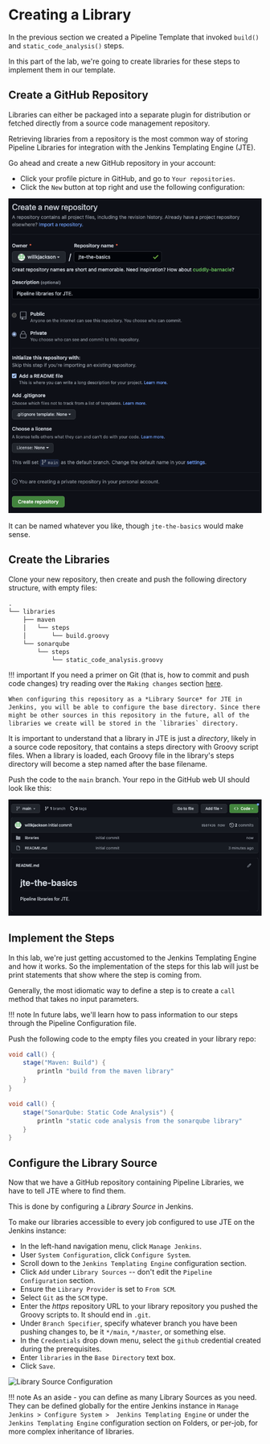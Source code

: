 # Creating a Library

In the previous section we created a Pipeline Template that invoked `build()` and `static_code_analysis()` steps.

In this part of the lab, we're going to create libraries for these steps to implement them in our template.

## Create a GitHub Repository

Libraries can either be packaged into a separate plugin for distribution or fetched directly from a source code management repository.

Retrieving libraries from a repository is the most common way of storing Pipeline Libraries for integration with the Jenkins Templating Engine (JTE).

Go ahead and create a new GitHub repository in your account:

* Click your profile picture in GitHub, and go to `Your repositories`.
* Click the `New` button at top right and use the following configuration:

![Creating a new repo in GitHub](./images/jte_basics_repo_creation.png)

It can be named whatever you like, though `jte-the-basics` would make sense.

## Create the Libraries

Clone your new repository, then create and push the following directory structure, with empty files:

``` text
.
└── libraries
    ├── maven
    │   └── steps
    │       └── build.groovy
    └── sonarqube
        └── steps
            └── static_code_analysis.groovy
```

!!! important
    If you need a primer on Git (that is, how to commit and push code changes) try reading over the `Making changes` section [here](https://git-scm.com/docs/gittutorial#_making_changes).

    When configuring this repository as a *Library Source* for JTE in Jenkins, you will be able to configure the base directory. Since there might be other sources in this repository in the future, all of the libraries we create will be stored in the `libraries` directory.

It is important to understand that a library in JTE is just a _directory_, likely in a source code repository, that contains a steps directory with Groovy script files. When a library is loaded, each Groovy file in the library's steps directory will become a step named after the base filename.

Push the code to the `main` branch. Your repo in the GitHub web UI should look like this:

![Initial repo](./images/jte_basics_initial_repo.png)

## Implement the Steps

In this lab, we're just getting accustomed to the Jenkins Templating Engine and how it works. So the implementation of the steps for this lab will just be print statements that show where the step is coming from.

Generally, the most idiomatic way to define a step is to create a `call` method that takes no input parameters.

!!! note
    In future labs, we'll learn how to pass information to our steps through the Pipeline Configuration file.

Push the following code to the empty files you created in your library repo:

``` groovy title="./libraries/maven/steps/build.groovy"
void call() {
    stage("Maven: Build") {
        println "build from the maven library"
    }
}
```

``` groovy title="./libraries/sonarqube/steps/static_code_analysis.groovy"
void call() {
    stage("SonarQube: Static Code Analysis") {
        println "static code analysis from the sonarqube library"
    }
}
```

## Configure the Library Source

Now that we have a GitHub repository containing Pipeline Libraries, we have to tell JTE where to find them.

This is done by configuring a _Library Source_ in Jenkins.

To make our libraries accessible to every job configured to use JTE on the Jenkins instance:

* In the left-hand navigation menu, click `Manage Jenkins`.
* User `System Configuration`, click `Configure System`.
* Scroll down to the `Jenkins Templating Engine` configuration section.
* Click `Add` under `Library Sources` -- don't edit the `Pipeline Configuration` section.
* Ensure the `Library Provider` is set to `From SCM`.
* Select `Git` as the `SCM` type.
* Enter the _https_ repository URL to your library repository you pushed the Groovy scripts to. It should end in `.git`.
* Under `Branch Specifier`, specify whatever branch you have been pushing changes to, be it `*/main`, `*/master`, or something else.
* In the `Credentials` drop down menu, select the `github` credential created during the prerequisites.
* Enter `libraries` in the `Base Directory` text box.
* Click `Save`.

![Library Source Configuration](./images/library_source.gif)

!!! note
    As an aside - you can define as many Library Sources as you need. They can be defined globally for the entire Jenkins instance in `Manage Jenkins > Configure System >  Jenkins Templating Engine` or under the `Jenkins Templating Engine` configuration section on Folders, or per-job, for more complex inheritance of libraries.
